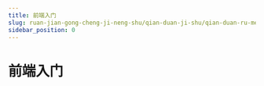 ```yaml
---
title: 前端入门
slug: ruan-jian-gong-cheng-ji-neng-shu/qian-duan-ji-shu/qian-duan-ru-men/qian-duan-ru-men
sidebar_position: 0
---
```


# 前端入门

